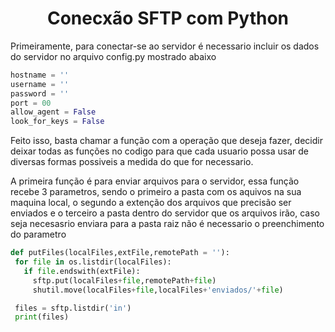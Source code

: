 <h1 align="center">Conecxão SFTP com Python</h1>

Primeiramente, para conectar-se ao servidor é necessario incluir os dados do servidor no arquivo config.py mostrado abaixo

```Python
hostname = ''
username = ''
password = ''
port = 00
allow_agent = False
look_for_keys = False
```

Feito isso, basta chamar a função com a operação que deseja fazer, decidir deixar todas as funções no codigo para que cada usuario possa usar de diversas formas possiveis a medida do que for necessario.

A primeira função é para enviar arquivos para o servidor, essa função recebe 3 parametros, sendo o primeiro a pasta com os aquivos na sua maquina local, o segundo a extenção dos arquivos que precisão ser enviados e o terceiro a pasta dentro do servidor que os arquivos irão, caso seja necesasrio enviara para a pasta raiz não é necessario o preenchimento do parametro

```Python
def putFiles(localFiles,extFile,remotePath = ''):
 for file in os.listdir(localFiles): 
   if file.endswith(extFile): 
     sftp.put(localFiles+file,remotePath+file)
     shutil.move(localFiles+file,localFiles+'enviados/'+file)

 files = sftp.listdir('in')
 print(files)
```
